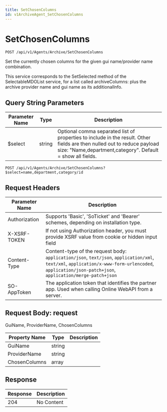 ```yaml
---
title: SetChosenColumns
id: v1ArchiveAgent_SetChosenColumns
---
```


# SetChosenColumns

```http
POST /api/v1/Agents/Archive/SetChosenColumns
```

Set the currently chosen columns for the given gui name/provider name combination.

This service corresponds to the SetSelected method of the SelectableMDOList service, for a list called archiveColumns: plus the archive provider name and gui name as its additionalInfo.





## Query String Parameters

| Parameter Name | Type |  Description |
|----------------|------|--------------|
| $select | string |  Optional comma separated list of properties to include in the result. Other fields are then nulled out to reduce payload size: "Name,department,category". Default = show all fields. |

```http
POST /api/v1/Agents/Archive/SetChosenColumns?$select=name,department,category/id
```


## Request Headers

| Parameter Name | Description |
|----------------|-------------|
| Authorization  | Supports 'Basic', 'SoTicket' and 'Bearer' schemes, depending on installation type. |
| X-XSRF-TOKEN   | If not using Authorization header, you must provide XSRF value from cookie or hidden input field |
| Content-Type | Content-type of the request body: `application/json`, `text/json`, `application/xml`, `text/xml`, `application/x-www-form-urlencoded`, `application/json-patch+json`, `application/merge-patch+json` |
| SO-AppToken | The application token that identifies the partner app. Used when calling Online WebAPI from a server. |

## Request Body: request  

GuiName, ProviderName, ChosenColumns 

| Property Name | Type |  Description |
|----------------|------|--------------|
| GuiName | string |  |
| ProviderName | string |  |
| ChosenColumns | array |  |


## Response


| Response | Description |
|----------------|-------------|
| 204 | No Content |